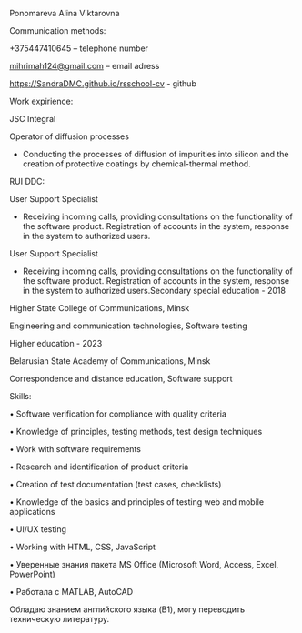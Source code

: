 
Ponomareva Alina Viktarovna

Communication methods:

+375447410645 – telephone number

mihrimah124@gmail.com – email adress

https://SandraDMC.github.io/rsschool-cv - github 

Work expirience:

JSC Integral

Operator of diffusion processes

- Conducting the processes of diffusion of impurities into silicon and the creation of protective coatings by chemical-thermal method.
  
RUI DDC:

User Support Specialist

- Receiving incoming calls, providing consultations on the functionality of the software product. Registration of accounts in the system, response in the system to authorized users.
  
User Support Specialist

- Receiving incoming calls, providing consultations on the functionality of the software product. Registration of accounts in the system, response in the system to authorized users.Secondary special education - 2018

Higher State College of Communications, Minsk

Engineering and communication technologies, Software testing

Higher education - 2023

Belarusian State Academy of Communications, Minsk

Correspondence and distance education, Software support

Skills:

• Software verification for compliance with quality criteria

• Knowledge of principles, testing methods, test design techniques

• Work with software requirements

• Research and identification of product criteria

• Creation of test documentation (test cases, checklists)

• Knowledge of the basics and principles of testing web and mobile applications

• UI/UX testing

• Working with HTML, CSS, JavaScript

•	Уверенные знания пакета MS Office (Microsoft Word, Access, Excel, PowerPoint)

•	Работала с MATLAB, AutoCAD

Обладаю знанием английского языка (B1), могу переводить техническую литературу. 

